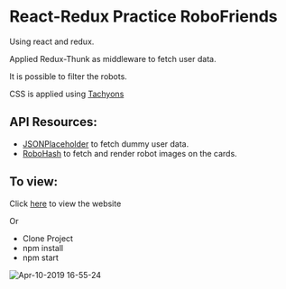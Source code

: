 # React-Redux Practice RoboFriends


Using react and redux.


Applied Redux-Thunk as middleware to fetch user data.


It is possible to filter the robots.


CSS is applied using [Tachyons](https://tachyons.io/)

## API Resources:
- [JSONPlaceholder](https://jsonplaceholder.typicode.com/)
  to fetch dummy user data.
- [RoboHash](https://robohash.org/)
  to fetch and render robot images on the cards.

## To view:
Click [here](https://robofriends-react.herokuapp.com/) to view the website


Or
- Clone Project
- npm install
- npm start

![Apr-10-2019 16-55-24](https://user-images.githubusercontent.com/45598278/55891161-5c29e080-5bb4-11e9-81b6-77aa75c87bef.gif)
